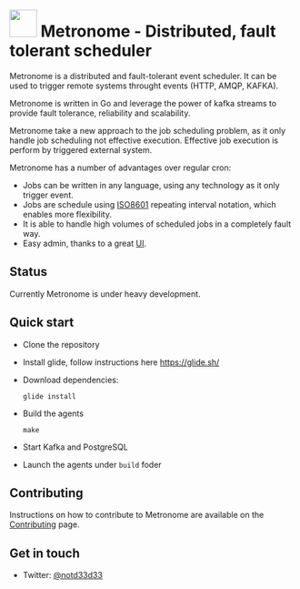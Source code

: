 
<h1><img src="https://rawgithub.com/runabove/metronome/master/icon.svg" width="48" height="48">&nbsp;Metronome - Distributed, fault tolerant scheduler</h1>

Metronome is a distributed and fault-tolerant event scheduler. It can be used to trigger remote systems throught events (HTTP, AMQP, KAFKA).

Metronome is written in Go and leverage the power of kafka streams to provide fault tolerance, reliability and scalability.

Metronome take a new approach to the job scheduling problem, as it only handle job scheduling not effective execution. Effective job execution is perform by triggered external system.

Metronome has a number of advantages over regular cron:
- Jobs can be written in any language, using any technology as it only trigger event.
- Jobs are schedule using [ISO8601][ISO8601] repeating interval notation, which enables more flexibility.
- It is able to handle high volumes of scheduled jobs in a completely fault way.
- Easy admin, thanks to a great [UI][UI].

## Status

Currently Metronome is under heavy development.

## Quick start

 - Clone the repository
 - Install glide, follow instructions here https://glide.sh/
 - Download dependencies:

    `glide install`

 - Build the agents

    `make`

 - Start Kafka and PostgreSQL
 - Launch the agents under `build` foder

## Contributing

Instructions on how to contribute to Metronome are available on the [Contributing][Contributing] page.

## Get in touch

- Twitter: [@notd33d33](https://twitter.com/notd33d33)

[UI]: https://github.com/runabove/metronome-ui
[Contributing]: CONTRIBUTING.md
[ISO8601]: http://en.wikipedia.org/wiki/ISO_8601 "ISO8601 Standard"
